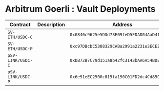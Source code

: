 # Arbitrum Goerli : Vault Deployments

| Contract          | Description | Address                                      |                                                                                     |
| ----------------- | ----------- | -------------------------------------------- | ----------------------------------------------------------------------------------- |
| `SV-ETH/USDC-C`   |             | `0x0840c9625e5DDd73E09feD5FDAD04AaD41af7477` | [🔗](https://goerli.arbiscan.io/address/0x0840c9625e5DDd73E09feD5FDAD04AaD41af7477) |
| `SV-ETH/USDC-P`   |             | `0xc97DBcbC5388329CABa2991a2231e3ECE395Cc02` | [🔗](https://goerli.arbiscan.io/address/0xc97DBcbC5388329CABa2991a2231e3ECE395Cc02) |
| `pSV-LINK/USDC-C` |             | `0xDB72B7C79d151a8b42fC3143bAA6A54BDE9F3f12` | [🔗](https://goerli.arbiscan.io/address/0xDB72B7C79d151a8b42fC3143bAA6A54BDE9F3f12) |
| `pSV-LINK/USDC-P` |             | `0x6e91eEC2500c815fa190C01FD2dc4Cd85CAaca96` | [🔗](https://goerli.arbiscan.io/address/0x6e91eEC2500c815fa190C01FD2dc4Cd85CAaca96) |
